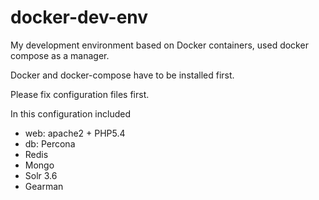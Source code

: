 # docker-dev-env
My  development environment based on Docker containers, used docker compose as a manager.

Docker and docker-compose have to be installed first.

Please fix configuration files first.

In this configuration included 
- web: apache2 + PHP5.4
- db: Percona
- Redis
- Mongo
- Solr 3.6
- Gearman
